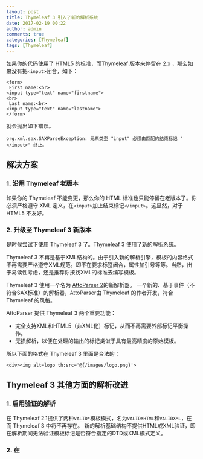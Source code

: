 ```yaml
---
layout: post
title: Thymeleaf 3 引入了新的解析系统
date: 2017-02-19 00:22
author: admin
comments: true
categories: [Thymeleaf]
tags: [Thymeleaf]
---
```



如果你的代码使用了 HTML5 的标准，而Thymeleaf 版本来停留在 2.x ，那么如果没有把`<input>`闭合，如下：

```
<form>
 First name:<br>
<input type="text" name="firstname">
<br>
 Last name:<br>
<input type="text" name="lastname">
</form> 
```

就会抛出如下错误。

```
org.xml.sax.SAXParseException: 元素类型 "input" 必须由匹配的结束标记 "</input>" 终止。
```


<!-- more -->

## 解决方案

### 1. 沿用 Thymeleaf 老版本

如果你的 Thymeleaf 不能变更，那么你的 HTML 标准也只能停留在老版本了。你必须严格遵守 XML 定义，在`<input>`加上结束标记`</input>`。这显然，对于 HTML5 不友好。
 
### 2. 升级至 Thymeleaf 3 新版本

是时候尝试下使用 Thymeleaf 3 了。Thymeleaf 3 使用了新的解析系统。

Thymeleaf 3 不再是基于XML结构的。由于引入新的解析引擎，模板的内容格式不再需要严格遵守XML规范。即不在要求标签闭合，属性加引号等等。当然，出于易读性考虑，还是推荐你按找XML的标准去编写模板。

Thymeleaf 3 使用一个名为 [AttoParser 2](http://www.attoparser.org/)的新解析器。 一个新的、基于事件（不符合SAX标准）的解析器，AttoParser由 Thymeleaf 的作者开发，符合 Thymeleaf 的风格。

AttoParser 提供 Thymeleaf 3 两个重要功能：

* 完全支持XML和HTML5（非XML化）标记，从而不再需要外部标记平衡操作。
* 无损解析，以便在处理的输出的标记类似于具有最高精度的原始模板。


所以下面的格式在 Thymeleaf 3 里面是合法的：

```
<div><img alt=logo th:src='@{/images/logo.png}'>
```

## Thymeleaf 3 其他方面的解析改进

### 1. 启用验证的解析

在 Thymeleaf 2.1提供了两种`VALID*`模板模式，名为`VALIDXHTML`和`VALIDXML`，在而 Thymeleaf 3 中将不再存在。 新的解析基础结构不提供HTML或XML验证，即在解析期间无法验证模板标记是否符合指定的DTD或XML模式定义。

### 2. 在<script> 或 style 不再需要 <![CDATA[ ... ]]>  


Thymeleaf 2.1 要求将`<script>`标记的内容封装在 CDATA 中，以便所使用的任何`<`或`>`符号不会干扰基于XML的解析：


```
<script>
/*<![CDATA[*/
  var user = ...
  if (user.signupYear < 1990) {
    alert('You\'ve been here for a long time!');
  }
/*]]>*/
</script>
```


而在 Thymeleaf 3 中则不需要这样做，代码立马变得简洁干净：

```
<script>
  var user = ...
  if (user.signupYear < 1990) {
    alert('You\'ve been here for a long time!');
  }
</script>
```

## 参考文献

* https://github.com/thymeleaf/thymeleaf/issues/390
 
